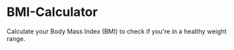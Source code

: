 # BMI-Calculator
Calculate your Body Mass Index (BMI) to check if you're in a healthy weight range.
